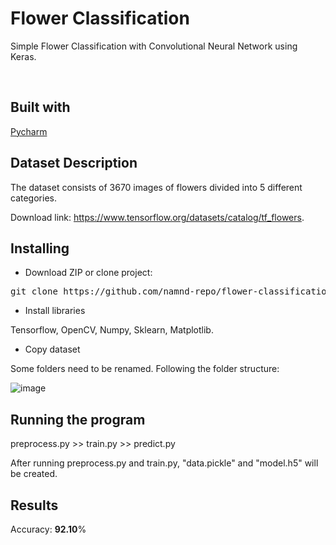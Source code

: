 # Flower Classification
Simple Flower Classification with Convolutional Neural Network using Keras.

<br>

## Built with
[Pycharm](https://www.jetbrains.com/pycharm/download/)

## Dataset Description
The dataset consists of 3670 images of flowers divided into 5 different categories.

Download link: https://www.tensorflow.org/datasets/catalog/tf_flowers.

## Installing
* Download ZIP or clone project:
<pre>
git clone https://github.com/namnd-repo/flower-classification-cnn.git
</pre>

* Install libraries

Tensorflow, OpenCV, Numpy, Sklearn, Matplotlib. 

* Copy dataset

Some folders need to be renamed. Following the folder structure:

![image](https://user-images.githubusercontent.com/85830956/121985787-9e1bc600-cdbf-11eb-82e7-7bf92edc28f3.png)

## Running the program
preprocess.py >> train.py >> predict.py

After running preprocess.py and train.py, "data.pickle" and "model.h5" will be created.

## Results
Accuracy: **92.10**%
